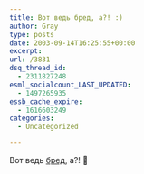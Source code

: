 ```yaml
---
title: Вот ведь бред, а?! :)
author: Gray
type: posts
date: 2003-09-14T16:25:55+00:00
excerpt:
url: /3831
dsq_thread_id:
  - 2311827248
esml_socialcount_LAST_UPDATED:
  - 1497265935
essb_cache_expire:
  - 1616603249
categories:
  - Uncategorized

---
```








Вот ведь <a href="http://ricn.ru/lj/material/6440" target="_blank">бред</a>, а?! 🙂